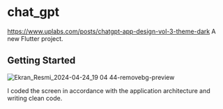 # chat_gpt
https://www.uplabs.com/posts/chatgpt-app-design-vol-3-theme-dark
A new Flutter project.

## Getting Started 
![Ekran_Resmi_2024-04-24_19 04 44-removebg-preview](https://github.com/polatomer/chatgpt/assets/167870823/c7dbc244-4f33-4ef2-bb04-2af2ce7b14bb)



I coded the screen in accordance with the application architecture and writing clean code.

